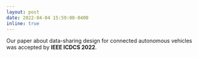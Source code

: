```yaml
---
layout: post
date: 2022-04-04 15:59:00-0400
inline: true
---
```


Our paper about data-sharing design for connected autonomous vehicles was accepted by **IEEE
ICDCS 2022**. 
